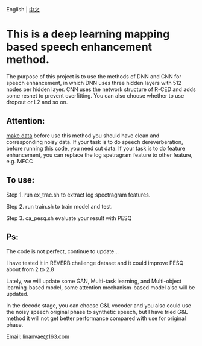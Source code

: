 English | [中文](https://github.com/linan2/TensorFlow-speech-enhancement-Chinese.git) 
# This is a deep learning mapping based speech enhancement method.
The purpose of this project is to use the methods of DNN and CNN for speech enhancement, in which DNN uses three hidden layers with 512 nodes per hidden layer. CNN uses the network structure of R-CED and adds some resnet to prevent overfitting. 
You can also choose whether to use dropout or L2 and so on.
## Attention:
[make data](https://github.com/linan2/add_reverb2.git) before use this method you should have clean and corresponding noisy data.
If your task is to do speech dereverberation, before running this code, you need cut data. 
If your task is to do feature enhancement, you can replace the log spetragram feature to other feature, e.g. MFCC

## To use:
Step 1. run ex_trac.sh to extract log spectragram features.

Step 2. run train.sh to train model and test.

Step 3. ca_pesq.sh evaluate your result with PESQ

## Ps:
The code is not perfect, continue to update…

I have tested it in REVERB challenge dataset and it could improve PESQ about from 2 to 2.8

Lately, we will update some GAN, Multi-task learning, and Multi-object learning-based model, some attention mechanism-based model also will be updated.

In the decode stage, you can choose G&L vocoder and you also could use the noisy speech original phase to synthetic speech, but I have tried G&L method it will not get better performance compared with use for original phase.

Email: linanvae@163.com
